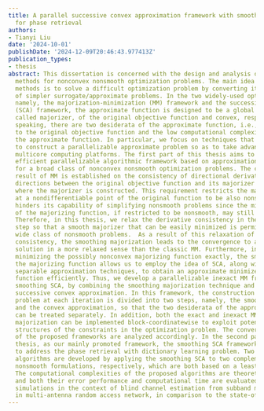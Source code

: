 ```yaml
---
title: A parallel successive convex approximation framework with smoothing majorization
  for phase retrieval
authors:
- Tianyi Liu
date: '2024-10-01'
publishDate: '2024-12-09T20:46:43.977413Z'
publication_types:
- thesis
abstract: This dissertation is concerned with the design and analysis of approximation-based
  methods for nonconvex nonsmooth optimization problems. The main idea behind those
  methods is to solve a difficult optimization problem by converting it into a sequence
  of simpler surrogate/approximate problems. In the two widely-used optimization frameworks,
  namely, the majorization-minimization (MM) framework and the successive convex approximation
  (SCA) framework, the approximate function is designed to be a global upper bound,
  called majorizer, of the original objective function and convex, respectively. Generally
  speaking, there are two desiderata of the approximate function, i.e., the tightness
  to the original objective function and the low computational complexity of minimizing
  the approximate function. In particular, we focus on techniques that can be used
  to construct a parallelizable approximate problem so as to take advantage of modern
  multicore computing platforms. The first part of this thesis aims to develop an
  efficient parallelizable algorithmic framework based on approximation techniques
  for a broad class of nonconvex nonsmooth optimization problems. The classic convergence
  result of MM is established on the consistency of directional derivatives in all
  directions between the original objective function and its majorizer at the point
  where the majorizer is constructed. This requirement restricts the majorizer constructed
  at a nondifferentiable point of the original function to be also nonsmooth, which
  hinders its capability of simplifying nonsmooth problems since the minimization
  of the majorizing function, if restricted to be nonsmooth, may still be difficult.
  Therefore, in this thesis, we relax the derivative consistency in the majorization
  step so that a smooth majorizer that can be easily minimized is permitted for a
  wide class of nonsmooth problems.  As a result of this relaxation of derivative
  consistency, the smoothing majorization leads to the convergence to a stationary
  solution in a more relaxed sense than the classic MM. Furthermore, in contrast to
  minimizing the possibly nonconvex majorizing function exactly, the smoothness of
  the majorizing function allows us to employ the idea of SCA, along with available
  separable approximation techniques, to obtain an approximate minimizer of the majorizing
  function efficiently. Thus, we develop a parallelizable inexact MM framework, termed
  smoothing SCA, by combining the smoothing majorization technique and the idea of
  successive convex approximation. In this framework, the construction of the approximate
  problem at each iteration is divided into two steps, namely, the smoothing majorization
  and the convex approximation, so that the two desiderata of the approximate function
  can be treated separately. In addition, both the exact and inexact MM with smoothing
  majorization can be implemented block-coordinatewise to exploit potential separable
  structures of the constraints in the optimization problem. The convergence behaviors
  of the proposed frameworks are analyzed accordingly. In the second part of this
  thesis, as our mainly promoted framework, the smoothing SCA framework is employed
  to address the phase retrieval with dictionary learning problem. Two efficient parallel
  algorithms are developed by applying the smoothing SCA to two complementary nonconvex
  nonsmooth formulations, respectively, which are both based on a least-squares criterion.
  The computational complexities of the proposed algorithms are theoretically analyzed
  and both their error performance and computational time are evaluated by extensive
  simulations in the context of blind channel estimation from subband magnitude measurements
  in multi-antenna random access network, in comparison to the state-of-the-art methods.
---
```


